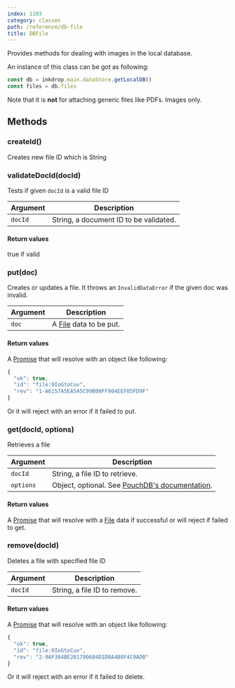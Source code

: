 ```yaml
---
index: 1103
category: classes
path: /reference/db-file
title: DBFile
---
```


Provides methods for dealing with images in the local database.

An instance of this class can be got as following:

```js
const db = inkdrop.main.dataStore.getLocalDB()
const files = db.files
```

Note that it is **not** for attaching generic files like PDFs. Images only.

## Methods

### createId()

Creates new file ID which is String

### validateDocId(docId)

Tests if given `docId` is a valid file ID

| Argument | Description |
| -------- | ----------- |
| `docId` | String, a document ID to be validated.  |

#### Return values

true if valid

### put(doc)

Creates or updates a file. It throws an `InvalidDataError` if the given doc was invalid.

| Argument | Description |
| -------- | ----------- |
| `doc` | A [File](/reference/data-models#a-nameresource-filefilea) data to be put. |

#### Return values

A [Promise](https://developer.mozilla.org/en-US/docs/Web/JavaScript/Reference/Global_Objects/Promise) that will resolve with an object like following:

```js
{
  "ok": true,
  "id": "file:9IoGtoCuv",
  "rev": "1-A6157A5EA545C99B00FF904EEF05FD9F"
}
```

Or it will reject with an error if it failed to put.

### get(docId, options)

Retrieves a file

| Argument | Description |
| -------- | ----------- |
| `docId` | String, a file ID to retrieve. |
| `options` | Object, optional. See [PouchDB's documentation](https://pouchdb.com/api.html#fetch_document). |

#### Return values

A [Promise](https://developer.mozilla.org/en-US/docs/Web/JavaScript/Reference/Global_Objects/Promise) that will resolve with a [File](/reference/data-models#a-nameresource-filefilea) data if successful or will reject if failed to get.

### remove(docId)

Deletes a file with specified file ID

| Argument | Description |
| -------- | ----------- |
| `docId` | String, a file ID to remove. |

#### Return values

A [Promise](https://developer.mozilla.org/en-US/docs/Web/JavaScript/Reference/Global_Objects/Promise) that will resolve with an object like following:

```js
{
  "ok": true,
  "id": "file:9IoGtoCuv",
  "rev": "2-9AF304BE281790604D1D8A4B0F4C9ADB"
}
```

Or it will reject with an error if it failed to delete.
